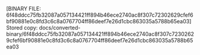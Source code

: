 [BINARY FILE: 6f48ddcc75fb32087a057134421ff894b46ece2740ac8f307c72302629cfef6bf90881e0c8fd3c6c8a0767704ff86deef7e26d1cbc863035a5788b65ea03]
Stored copy: docs/converted-binary/6f48ddcc75fb32087a057134421ff894b46ece2740ac8f307c72302629cfef6bf90881e0c8fd3c6c8a0767704ff86deef7e26d1cbc863035a5788b65ea03
